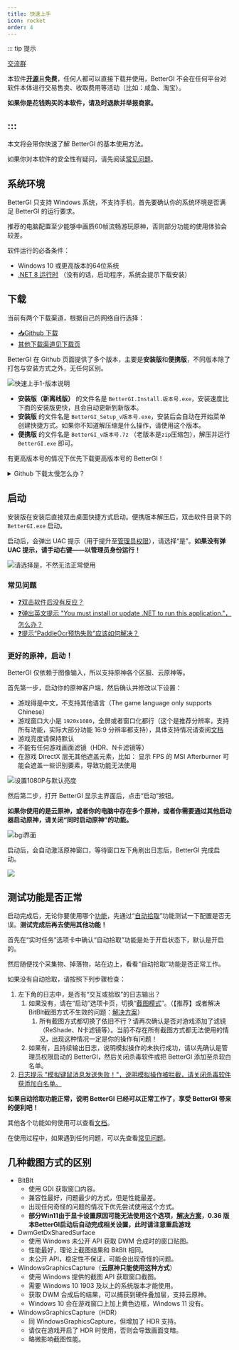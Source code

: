 ```yaml
---
title: 快速上手
icon: rocket
order: 4
---
```


::: tip 提示

[交流群](/community.html) 

本软件[**开源**](https://github.com/babalae/better-genshin-impact)且**免费**，任何人都可以直接下载并使用，BetterGI 不会在任何平台对软件本体进行交易售卖、收取费用等活动（比如：咸鱼、淘宝）。

**如果你是花钱购买的本软件，请及时退款并举报商家。**

:::
---

本文将会带你快速了解 BetterGI 的基本使用方法。

如果你对本软件的安全性有疑问，请先阅读[常见问题](/faq.html#❓会不会封号)。

## 系统环境

BetterGI 只支持 Windows 系统，不支持手机，首先要确认你的系统环境是否满足 BetterGI 的运行要求。

推荐的电脑配置至少能够中画质60帧流畅游玩原神，否则部分功能的使用体验会较差。

软件运行的必备条件：
* Windows 10 或更高版本的64位系统
* [.NET 8 运行时](https://dotnet.microsoft.com/zh-cn/download/dotnet/thank-you/runtime-desktop-8.0.16-windows-x64-installer) （没有的话，启动程序，系统会提示下载安装）

## 下载

当前有两个下载渠道，根据自己的网络自行选择：

* [📥Github 下载](https://github.com/babalae/better-genshin-impact/releases)
* [其他下载渠道见下载页](/download.html)


BetterGI 在 Github 页面提供了多个版本，主要是**安装版**和**便携版**，不同版本除了打包与安装方式之外，无任何区别。

![快速上手1-版本说明](https://github.com/user-attachments/assets/63f72caa-220d-4fc0-94a3-b4c511cf0e6c)

* **安装版（新离线版）** 的文件名是 `BetterGI.Install.版本号.exe`，安装速度比下面的安装版更快，且会自动更新到新版本。
* **安装版** 的文件名是 `BetterGI_Setup_v版本号.exe`，安装后会自动在开始菜单创建快捷方式。如果你不知道解压缩是什么操作，请使用这个版本。
* **便携版** 的文件名是 `BetterGI_v版本号.7z` （老版本是`zip`压缩包），解压并运行 `BetterGI.exe` 即可。

有更高版本号的情况下优先下载更高版本号的 BetterGI！

<details>
<summary>Github 下载太慢怎么办？</summary>

可以使用下面的公益加速服务：

[https://moeyy.cn/gh-proxy/](https://moeyy.cn/gh-proxy/)

[https://github.abskoop.workers.dev/](https://github.abskoop.workers.dev/)

[https://gitmirror.com/files.html](https://gitmirror.com/files.html)

</details>

## 启动

安装版在安装后直接双击桌面快捷方式启动。便携版本解压后，双击软件目录下的 `BetterGI.exe` 启动。

启动后，会弹出 UAC 提示（用于提升至[管理员权限](/faq.html#❓为什么需要管理员权限)），请选择“是”。**如果没有弹 UAC 提示，请手动右键——以管理员身份运行！**

![请选择是，不然无法正常使用](https://img.alicdn.com/imgextra/i2/2042484851/O1CN01wvpHsP1lhoEfG4Xb6_!!2042484851.png)

### 常见问题

* [❓双击软件后没有反应？](/faq.html#❓启动软件提示安装-net-运行时)
* [❓弹出英文提示 "You must install or update .NET to run this application."，怎么办？](/faq.html#❓启动软件提示安装-net-运行时)
* [❓提示“PaddleOcr预热失败”应该如何解决？](/faq.html#❓提示-paddleocr预热失败-应该如何解决)

### 更好的原神，启动！

BetterGI 仅依赖于图像输入，所以支持原神各个区服、云原神等。

首先第一步，启动你的原神客户端，然后确认并修改以下设置：

* 游戏得是中文，不支持其他语言（The game language only supports Chinese）
* 游戏窗口大小是 `1920x1080`，全屏或者窗口化都行（这个是推荐分辨率，支持所有功能，实际大部分功能 16:9 分辨率都支持），具体支持情况请查阅[文档](/doc.html)
* 游戏亮度请保持默认
* 不能有任何游戏画面滤镜（HDR、N卡滤镜等）
* 在游戏 DirectX 层无其他遮盖元素，比如： 显示 FPS 的 MSI Afterburner 可能会遮盖一些识别要素，导致功能无法使用

![设置1080P与默认亮度](https://img.alicdn.com/imgextra/i3/2042484851/O1CN013Dbv971lhoEc70FrM_!!2042484851.jpg)

然后第二步，打开 BetterGI 显示主界面后，点击“启动”按钮。

**如果你使用的是云原神，或者你的电脑中存在多个原神，或者你需要通过其他启动器启动原神，请关闭“同时启动原神”的功能。**

![bgi界面](https://github.com/user-attachments/assets/dc0dd579-4f2d-4238-986f-54f63691eaf7)


启动后，会自动激活原神窗口，等待窗口左下角刷出日志后，BetterGI 完成启动。

![](https://img.alicdn.com/imgextra/i2/2042484851/O1CN01VOz5j71lhoEg4qwil_!!2042484851.png)

## 测试功能是否正常

启动完成后，无论你要使用哪个[功能](/doc.html#功能指引)，先通过“[自动拾取](/feats/timer/pick.html)”功能测试一下配置是否无误。**测试完成后再去使用其他功能！**

首先在“实时任务”选项卡中确认“自动拾取”功能是处于开启状态下，默认是开启的。

然后随便找个采集物、掉落物，站在边上，看看“自动拾取”功能是否正常工作。

如果没有自动拾取，请按照下列步骤检查：

1. 左下角的日志中，是否有“交互或拾取”的日志输出？
    1. 如果没有，请在“启动”选项卡页，切换“[截图模式](/quickstart.html#截图方式)”。（【推荐】或者解决BitBlt截图方式不生效的问题：[解决方案](https://github.com/babalae/better-genshin-impact/issues/92)）
        1. 所有截图方式都切换了依旧不行？请再次确认是否对游戏添加了滤镜（ReShade、N卡滤镜等）。当前不存在所有截图方式都无法使用的情况，出现这种情况一定是你的操作有问题！
    2. 如果有，且持续输出日志，说明模拟操作的未执行成功，请以先确认是管理员权限启动的 BetterGI，然后关闭杀毒软件或把 BetterGI 添加至杀软白名单。
2. [日志提示 "模拟键鼠消息发送失败！"，说明模拟操作被拦截，请关闭杀毒软件获添加白名单。](/faq.html#❓报错提示-some-simulated-input-commands-were-not-sent-successfully)

**如果自动拾取功能正常，说明 BetterGI 已经可以正常工作了，享受 BetterGI 带来的便利吧！**

其他各个功能如何使用可以查看[文档](/doc.html)。

在使用过程中，如果遇到任何问题，可以先查看[常见问题](/faq.html)。

## 几种截图方式的区别

* BitBlt
    * 使用 GDI 获取窗口内容。
    * 兼容性最好，问题最少的方式，但是性能最差。
    * 出现任何奇怪的问题的情况下优先尝试使用这个方式。
    * **部分Win11由于显卡设置原因可能无法使用这个选项，[解决方案](https://github.com/babalae/better-genshin-impact/issues/92)，0.36 版本BetterGI启动后自动完成相关设置，此时请注意重启游戏**
* DwmGetDxSharedSurface
    * 使用 Windows 未公开 API 获取 DWM 合成时的窗口贴图。
    * 性能最好，理论上截图结果和 BitBlt 相同。
    * 未公开 API，稳定性不保证，可能会出现奇怪的问题。
* WindowsGraphicsCapture（**云原神只能使用这种方式**）
    * 使用 Windows 提供的截图 API 获取窗口截图。
    * 需要 Windows 10 1903 及以上的系统版本才能使用。
    * 获取 DWM 合成后的结果，可以捕获到硬件叠加层，支持云原神。
    * Windows 10 会在游戏窗口上加上黄色边框，Windows 11 没有。
* WindowsGraphicsCapture（HDR）
    * 同 WindowsGraphicsCapture，但增加了 HDR 支持。
    * 请仅在游戏开启了 HDR 时使用，否则会导致画面变暗。
    * 略微影响截图性能。
